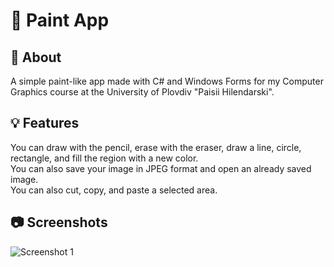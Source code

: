 ﻿# 🎨 Paint App

## 📖 About

A simple paint-like app made with C# and Windows Forms for my Computer Graphics course at the University of Plovdiv "Paisii Hilendarski".

## 💡 Features

You can draw with the pencil, erase with the eraser, draw a line, circle, rectangle, and fill the region with a new color.<br>You can also save your image in JPEG format and open an already saved image.<br>You can also cut, copy, and paste a selected area.

## 📷 Screenshots

![Screenshot 1](https://i.imgur.com/SXKdZw8.png)